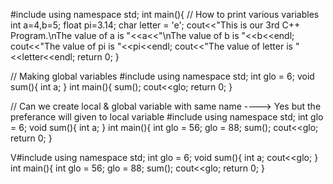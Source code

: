 #include<iostream>
using namespace std;
int main(){
    // How to print various variables
    int a=4,b=5;
    float pi=3.14;
    char letter = 'e';
    cout<<"This is our 3rd C++ Program.\nThe value of a is "<<a<<"\nThe value of b is "<<b<<endl;
    cout<<"The value of pi is "<<pi<<endl;
    cout<<"The value of letter is "<<letter<<endl;
    return 0;
}


// Making global variables
#include<iostream>
using namespace std;
int glo = 6;
void sum(){
     int a;
     }
int main(){
    sum();
    cout<<glo;
    return 0;
}

// Can we create local & global variable with same name ----> Yes but the preferance will given to local variable
#include<iostream>
using namespace std;
int glo = 6;
void sum(){
     int a;
     }
int main(){
    int glo = 56;
    glo = 88;
    sum();
    cout<<glo;
    return 0;
}


V#include<iostream>
using namespace std;
int glo = 6;
void sum(){
     int a;
     cout<<glo;
     }
int main(){
    int glo = 56;
    glo = 88;
    sum();
    cout<<glo;
    return 0;
}
    
